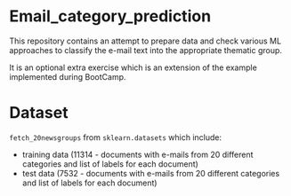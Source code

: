 # Email_category_prediction

This repository contains an attempt to prepare data and check various ML approaches to classify the e-mail text into 
the appropriate thematic group.

It is an optional extra exercise which is an extension of the example implemented during BootCamp. 

# Dataset

`fetch_20newsgroups` from `sklearn.datasets` which include: 
- training data (11314 - documents with e-mails from 20 different categories and list of labels for each document)
- test data (7532 - documents with e-mails from 20 different categories and list of labels for each document)